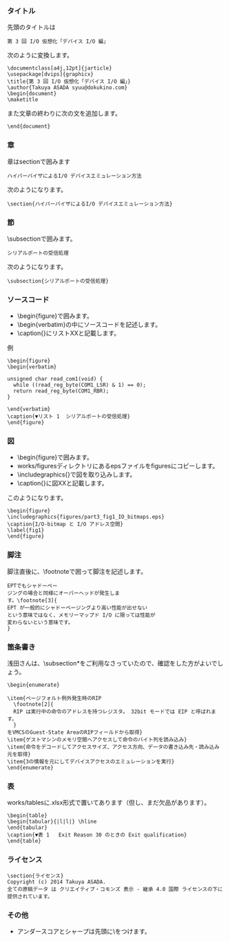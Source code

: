 ### タイトル

先頭のタイトルは

    第 3 回 I/O 仮想化「デバイス I/O 編」

次のように変換します。

    \documentclass[a4j,12pt]{jarticle}
    \usepackage[dvips]{graphicx}
    \title{第 3 回 I/O 仮想化「デバイス I/O 編」}
    \author{Takuya ASADA syuu@dokukino.com}
    \begin{document}
    \maketitle

また文章の終わりに次の文を追加します。

    \end{document}


### 章

章はsectionで囲みます

    ハイパーバイザによるI/O デバイスエミュレーション方法

次のようになります。

    \section{ハイパーバイザによるI/O デバイスエミュレーション方法}


### 節

\subsectionで囲みます。

    シリアルポートの受信処理

次のようになります。

    \subsection{シリアルポートの受信処理}


### ソースコード

* \begin{figure}で囲みます。
* \begin{verbatim}の中にソースコードを記述します。
* \caption{}にリストXXと記載します。

例

    \begin{figure}
    \begin{verbatim}
    
    unsigned char read_com1(void) {
      while ((read_reg_byte(COM1_LSR) & 1) == 0);
      return read_reg_byte(COM1_RBR);
    }
    
    \end{verbatim}
    \caption{▼リスト 1  シリアルポートの受信処理}
    \end{figure}

### 図

* \begin{figure}で囲みます。
* works/figuresディレクトリにあるepsファイルをfiguresにコピーします。
* \includegraphics{}で図を取り込みします。
* \caption{}に図XXと記載します。

このようになります。

    \begin{figure}
    \includegraphics{figures/part3_fig1_IO_bitmaps.eps}
    \caption{I/O-bitmap と I/O アドレス空間}
    \label{fig1}
    \end{figure}


### 脚注

脚注直後に、\footnoteで囲って脚注を記述します。



    EPTでもシャドーペー
    ジングの場合と同様にオーバーヘッドが発生しま
    す。\footnote[3]{
    EPT が一般的にシャドーページングより高い性能が出せない
    という意味ではなく、メモリーマップド I/O に限っては性能が
    変わらないという意味です。
    }
    
### 箇条書き

浅田さんは、\subsection*をご利用なさっていたので、確認をした方がよいでしょう。


    \begin{enumerate}
    
    \item{ページフォルト例外発生時のRIP
      \footnote[2]{
      RIP は実行中の命令のアドレスを持つレジスタ。 32bit モードでは EIP と呼ばれます。
      }
    をVMCSのGuest-State AreaのRIPフィールドから取得}
    \item{ゲストマシンのメモリ空間へアクセスして命令のバイト列を読み込み}
    \item{命令をデコードしてアクセスサイズ、アクセス方向、データの書き込み先・読み込み元を取得}
    \item{3の情報を元にしてデバイスアクセスのエミュレーションを実行}
    \end{enumerate}


### 表

works/tablesに.xlsx形式で置いてあります（但し、まだ欠品があります）。


    \begin{table}
    \begin{tabular}{|l|l|} \hline
    \end{tabular}
    \caption{▼表 1   Exit Reason 30 のときの Exit qualification}
    \end{table}
    
### ライセンス

    \section{ライセンス}
    Copyright (c) 2014 Takuya ASADA.
    全ての原稿データ は クリエイティブ・コモンズ 表示 - 継承 4.0 国際 ライセンスの下に提供されています。
    
### その他

* アンダースコアとシャープは先頭に\\をつけます。

